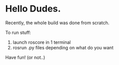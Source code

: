 # Hello Dudes.

Recently, the whole build was done from scratch.

To run stuff:
1. launch roscore in 1 terminal
2. rosrun .py files depending on what do you want

Have fun! (or not..)
